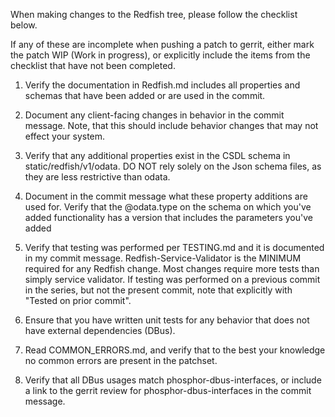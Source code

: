 When making changes to the Redfish tree, please follow the checklist below.

If any of these are incomplete when pushing a patch to gerrit, either mark the
patch WIP (Work in progress), or explicitly include the items from the checklist
that have not been completed.

1. Verify the documentation in Redfish.md includes all properties and schemas
   that have been added or are used in the commit.

2. Document any client-facing changes in behavior in the commit message. Note,
   that this should include behavior changes that may not effect your system.

3. Verify that any additional properties exist in the CSDL schema in
   static/redfish/v1/odata. DO NOT rely solely on the Json schema files, as they
   are less restrictive than odata.

4. Document in the commit message what these property additions are used for.
   Verify that the @odata.type on the schema on which you've added functionality
   has a version that includes the parameters you've added

5. Verify that testing was performed per TESTING.md and it is documented in my
   commit message. Redfish-Service-Validator is the MINIMUM required for any
   Redfish change. Most changes require more tests than simply service
   validator. If testing was performed on a previous commit in the series, but
   not the present commit, note that explicitly with "Tested on prior commit".

6. Ensure that you have written unit tests for any behavior that does not have
   external dependencies (DBus).

7. Read COMMON_ERRORS.md, and verify that to the best your knowledge no common
   errors are present in the patchset.

8. Verify that all DBus usages match phosphor-dbus-interfaces, or include a link
   to the gerrit review for phosphor-dbus-interfaces in the commit message.
